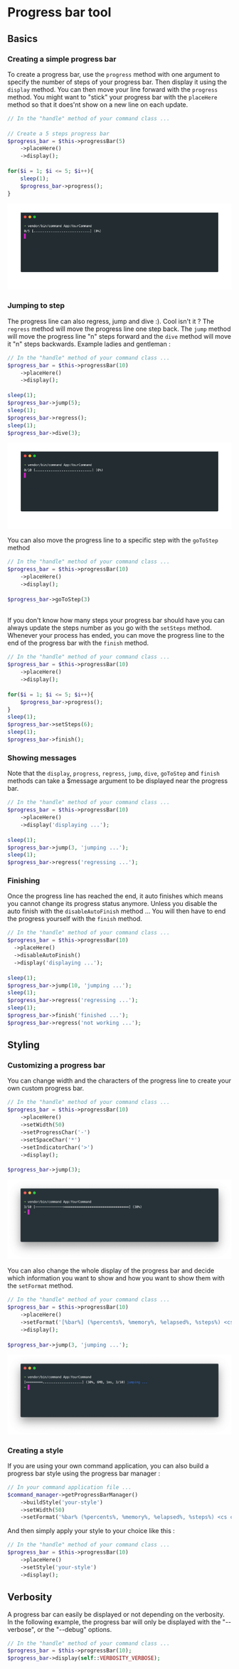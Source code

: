 # Progress bar tool

## Basics

### Creating a simple progress bar

To create a progress bar, use the `progress` method with one argument to specify the number of steps of your progress bar. Then display it using the `display` method. You can then move your line forward with the `progress` method. 
You might want to "stick" your progress bar with the `placeHere` method so that it does'nt show on a new line on each update.
    
```php
// In the "handle" method of your command class ...

// Create a 5 steps progress bar
$progress_bar = $this->progressBar(5)
    ->placeHere()
    ->display();

for($i = 1; $i <= 5; $i++){
    sleep(1);
    $progress_bar->progress();
}
```

![command progress bar](img/progress_basic.gif)


### Jumping to step
 
The progress line can also regress, jump and dive :). Cool isn't it ? The `regress` method will move the progress line one step back. The `jump` method will move the progress line "n" steps forward and the `dive` method will move it "n" steps backwards. Example ladies and gentleman :

```php
// In the "handle" method of your command class ...
$progress_bar = $this->progressBar(10)
    ->placeHere()
    ->display();

sleep(1);
$progress_bar->jump(5);
sleep(1);
$progress_bar->regress();
sleep(1);
$progress_bar->dive(3);
```

![more command progress bar](img/progress_more.gif) 

You can also move the progress line to a specific step with the `goToStep` method

```php
// In the "handle" method of your command class ...
$progress_bar = $this->progressBar(10)
    ->placeHere()
    ->display();
        
$progress_bar->goToStep(3)
    
```
    
If you don't know how many steps your progress bar should have you can always update the steps number as you go with the `setSteps` method. Whenever your process has ended, you can move the progress line to the end of the progress bar with the `finish` method.

```php
// In the "handle" method of your command class ...
$progress_bar = $this->progressBar(10)
    ->placeHere()
    ->display();
    
for($i = 1; $i <= 5; $i++){    
    $progress_bar->progress();
}
sleep(1);
$progress_bar->setSteps(6);
sleep(1);
$progress_bar->finish();  
```    

### Showing messages

Note that the `display`, `progress`, `regress`, `jump`, `dive`, `goToStep` and `finish` methods can take a $message argument to be displayed near the progress bar.   
        
```php
// In the "handle" method of your command class ...
$progress_bar = $this->progressBar(10)
    ->placeHere()
    ->display('displaying ...');
    
sleep(1);
$progress_bar->jump(3, 'jumping ...');
sleep(1);
$progress_bar->regress('regressing ...');
```
   

    
### Finishing

Once the progress line has reached the end, it auto finishes which means you cannot change its progress status anymore. Unless you disable the auto finish with the `disableAutoFinish` method ... You will then have to end the progress yourself with the `finish` method.

```php
// In the "handle" method of your command class ...
$progress_bar = $this->progressBar(10)
  ->placeHere()
  ->disableAutoFinish()
  ->display('displaying ...');

sleep(1);
$progress_bar->jump(10, 'jumping ...');
sleep(1);
$progress_bar->regress('regressing ...');
sleep(1);
$progress_bar->finish('finished ...');
$progress_bar->regress('not working ...');
```
    
    
## Styling

### Customizing a progress bar

You can change width and the characters of the progress line to create your own custom progress bar.

```php
// In the "handle" method of your command class ...
$progress_bar = $this->progressBar(10)
    ->placeHere()
    ->setWidth(50)
    ->setProgressChar('-')
    ->setSpaceChar('*')
    ->setIndicatorChar('>')
    ->display();

$progress_bar->jump(3);
```

![command progress bar style](img/progress_style.png)

You can also change the whole display of the progress bar and decide which information you want to show and how you want to show them with the `setFormat` method.

```php
// In the "handle" method of your command class ...
$progress_bar = $this->progressBar(10)
    ->placeHere()
    ->setFormat('[%bar%] (%percents%, %memory%, %elapsed%, %steps%) <cs color="blue">%message%</cs>')
    ->display();

$progress_bar->jump(3, 'jumping ...');
```

![command progress bar format](img/progress_format.png)    
    
### Creating a style    
    
If you are using your own command application, you can also build a progress bar style using the progress bar manager :

```php
// In your command application file ...
$command_manager->getProgressBarManager()
    ->buildStyle('your-style')
    ->setWidth(50)
    ->setFormat('%bar% (%percents%, %memory%, %elapsed%, %steps%) <cs color="blue">%message%</cs>')
```
        
And then simply apply your style to your choice like this :
    
```php
// In the "handle" method of your command class ...
$progress_bar = $this->progressBar(10)
    ->placeHere()
    ->setStyle('your-style')
    ->display();
```

## Verbosity

A progress bar can easily be displayed or not depending on the verbosity. In the following example, the progress bar will only be displayed with the "--verbose", or the "--debug" options. 
    
```php
// In the "handle" method of your command class ...
$progress_bar = $this->progressBar(10);
$progress_bar->display(self::VERBOSITY_VERBOSE);
```


 